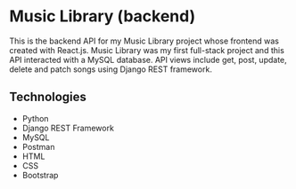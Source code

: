 # Music Library (backend)
This is the backend API for my Music Library project whose frontend was created with React.js. Music Library was my first full-stack project and this API interacted with a MySQL database. API views include get, post, update, delete and patch songs using Django REST framework. 

## Technologies
* Python
* Django REST Framework
* MySQL
* Postman
* HTML
* CSS
* Bootstrap
